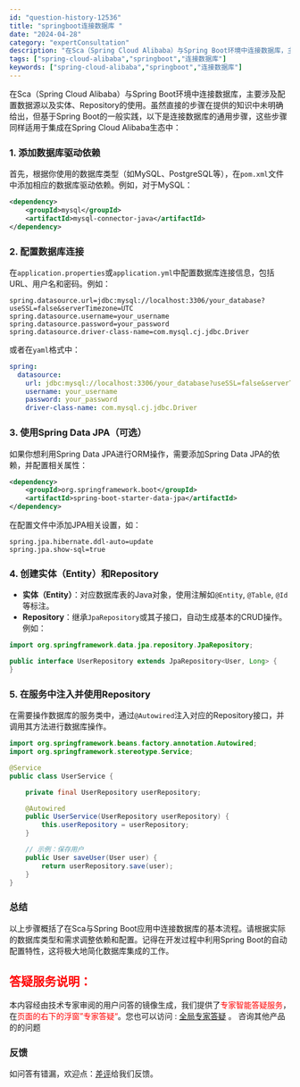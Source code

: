 ```yaml
---
id: "question-history-12536"
title: "springboot连接数据库 "
date: "2024-04-28"
category: "expertConsultation"
description: "在Sca（Spring Cloud Alibaba）与Spring Boot环境中连接数据库，主要涉及配置数据源以及实体、Repository的使用。虽然直接的步骤在提供的知识中未明确给出，但基于Spring Boot的一般实践，以下是连接数据库的通用步骤，这些步骤同样适用于集成在Spring Cl"
tags: ["spring-cloud-alibaba","springboot","连接数据库"]
keywords: ["spring-cloud-alibaba","springboot","连接数据库"]
---
```


在Sca（Spring Cloud Alibaba）与Spring Boot环境中连接数据库，主要涉及配置数据源以及实体、Repository的使用。虽然直接的步骤在提供的知识中未明确给出，但基于Spring Boot的一般实践，以下是连接数据库的通用步骤，这些步骤同样适用于集成在Spring Cloud Alibaba生态中：

### 1. 添加数据库驱动依赖

首先，根据你使用的数据库类型（如MySQL、PostgreSQL等），在`pom.xml`文件中添加相应的数据库驱动依赖。例如，对于MySQL：

```xml
<dependency>
    <groupId>mysql</groupId>
    <artifactId>mysql-connector-java</artifactId>
</dependency>
```

### 2. 配置数据库连接

在`application.properties`或`application.yml`中配置数据库连接信息，包括URL、用户名和密码。例如：

```properties
spring.datasource.url=jdbc:mysql://localhost:3306/your_database?useSSL=false&serverTimezone=UTC
spring.datasource.username=your_username
spring.datasource.password=your_password
spring.datasource.driver-class-name=com.mysql.cj.jdbc.Driver
```

或者在`yaml`格式中：

```yaml
spring:
  datasource:
    url: jdbc:mysql://localhost:3306/your_database?useSSL=false&serverTimezone=UTC
    username: your_username
    password: your_password
    driver-class-name: com.mysql.cj.jdbc.Driver
```

### 3. 使用Spring Data JPA（可选）

如果你想利用Spring Data JPA进行ORM操作，需要添加Spring Data JPA的依赖，并配置相关属性：

```xml
<dependency>
    <groupId>org.springframework.boot</groupId>
    <artifactId>spring-boot-starter-data-jpa</artifactId>
</dependency>
```

在配置文件中添加JPA相关设置，如：

```properties
spring.jpa.hibernate.ddl-auto=update
spring.jpa.show-sql=true
```

### 4. 创建实体（Entity）和Repository

- **实体（Entity）**：对应数据库表的Java对象，使用注解如`@Entity`, `@Table`, `@Id`等标注。
- **Repository**：继承`JpaRepository`或其子接口，自动生成基本的CRUD操作。例如：

```java
import org.springframework.data.jpa.repository.JpaRepository;

public interface UserRepository extends JpaRepository<User, Long> {
}
```

### 5. 在服务中注入并使用Repository

在需要操作数据库的服务类中，通过`@Autowired`注入对应的Repository接口，并调用其方法进行数据库操作。

```java
import org.springframework.beans.factory.annotation.Autowired;
import org.springframework.stereotype.Service;

@Service
public class UserService {

    private final UserRepository userRepository;

    @Autowired
    public UserService(UserRepository userRepository) {
        this.userRepository = userRepository;
    }

    // 示例：保存用户
    public User saveUser(User user) {
        return userRepository.save(user);
    }
}
```

### 总结

以上步骤概括了在Sca与Spring Boot应用中连接数据库的基本流程。请根据实际的数据库类型和需求调整依赖和配置。记得在开发过程中利用Spring Boot的自动配置特性，这将极大地简化数据库集成的工作。
## <font color="#FF0000">答疑服务说明：</font> 

本内容经由技术专家审阅的用户问答的镜像生成，我们提供了<font color="#FF0000">专家智能答疑服务</font>，在<font color="#FF0000">页面的右下的浮窗”专家答疑“</font>。您也可以访问 : [全局专家答疑](https://opensource.alibaba.com/chatBot) 。 咨询其他产品的的问题

### 反馈
如问答有错漏，欢迎点：[差评](https://ai.nacos.io/user/feedbackByEnhancerGradePOJOID?enhancerGradePOJOId=12629)给我们反馈。
